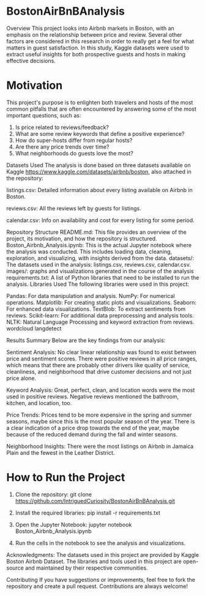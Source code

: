 # BostonAirBnBAnalysis
Overview
This project looks into Airbnb markets in Boston, with an emphasis on the relationship between price and review. Several other factors are considered in this research in order to really get a feel for what matters in guest satisfaction. In this study, Kaggle datasets were used to extract useful insights for both prospective guests and hosts in making effective decisions.

# Motivation
This project's purpose is to enlighten both travelers and hosts of the most common pitfalls that are often encountered by answering some of the most important questions, such as:

1. Is price related to reviews/feedback?
2. What are some review keywords that define a positive experience?
3. How do super-hosts differ from regular hosts?
4. Are there any price trends over time?
5. What neighborhoods do guests love the most?

Datasets Used
The analysis is done based on three datasets available on Kaggle https://www.kaggle.com/datasets/airbnb/boston, also attached in the repository:

listings.csv: Detailed information about every listing available on Airbnb in Boston.

reviews.csv: All the reviews left by guests for listings.

calendar.csv: Info on availability and cost for every listing for some period.

Repository Structure
README.md: This file provides an overview of the project, its motivation, and how the repository is structured.
Boston_Airbnb_Analysis.ipynb: This is the actual Jupyter notebook where the analysis was conducted. This includes loading data, cleaning, exploration, and visualizing, with insights derived from the data.
datasets/: The datasets used in the analysis: listings.csv, reviews.csv, calendar.csv.
images/: graphs and visualizations generated in the course of the analysis
requirements.txt: A list of Python libraries that need to be installed to run the analysis.
Libraries Used
The following libraries were used in this project:

Pandas: For data manipulation and analysis.
NumPy: For numerical operations.
Matplotlib: For creating static plots and visualizations.
Seaborn: For enhanced data visualizations.
TextBlob: To extract sentiments from reviews.
Scikit-learn: For additional data preprocessing and analysis tools.
NLTK: Natural Language Processing and keyword extraction from reviews.
wordcloud
langdetect

Results Summary
Below are the key findings from our analysis:

Sentiment Analysis: No clear linear relationship was found to exist between price and sentiment scores. There were positive reviews in all price ranges, which means that there are probably other drivers like quality of service, cleanliness, and neighborhood that drive customer decisions and not just price alone.

Keyword Analysis: Great, perfect, clean, and location words were the most used in positive reviews. Negative reviews mentioned the bathroom, kitchen, and location, too.

Price Trends: Prices tend to be more expensive in the spring and summer seasons, maybe since this is the most popular season of the year. There is a clear indication of a price drop towards the end of the year, maybe because of the reduced demand during the fall and winter seasons.

Neighborhood Insights: There were the most listings on Airbnb in Jamaica Plain and the fewest in the Leather District.

# How to Run the Project

1. Clone the repository:
git clone https://github.com/IntriguedCuriosity/BostonAirBnBAnalysis.git

2. Install the required libraries:
pip install -r requirements.txt

3. Open the Jupyter Notebook:
jupyter notebook Boston_Airbnb_Analysis.ipynb

4. Run the cells in the notebook to see the analysis and visualizations.


Acknowledgments:
The datasets used in this project are provided by Kaggle Boston Airbnb Dataset.
The libraries and tools used in this project are open-source and maintained by their respective communities.

Contributing
If you have suggestions or improvements, feel free to fork the repository and create a pull request. Contributions are always welcome!
